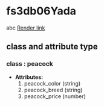 # fs3db06Yada
abc
[Render link](https://f23wb06yada.onrender.com)
## class and attribute type
### class : peacock 
- **Attributes:**
  1. peacock_color (string)
  2. peacock_breed (string)
  3. peacock_price (number)
